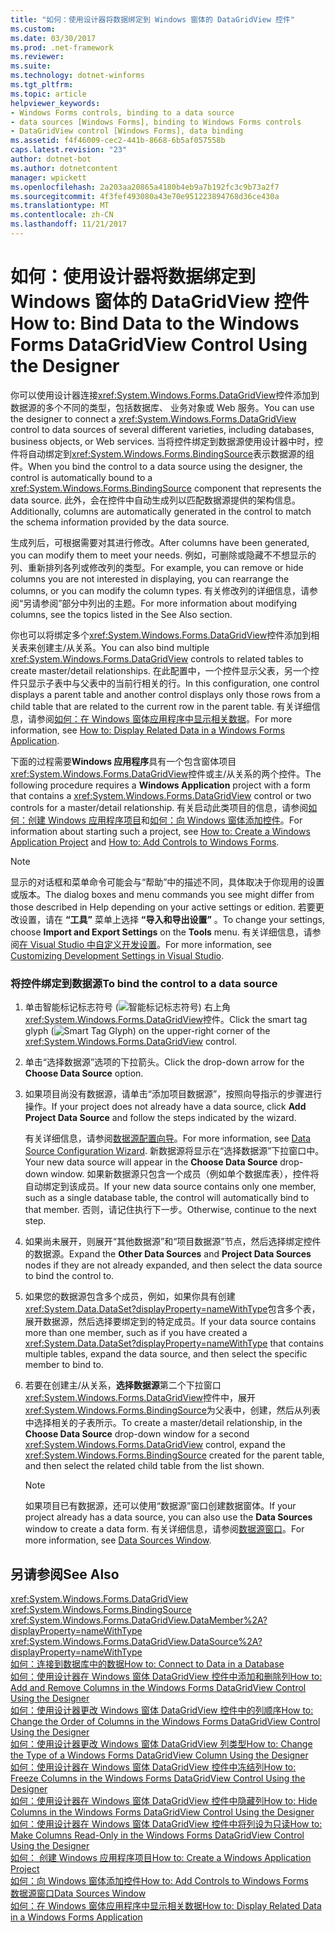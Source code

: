 ```yaml
---
title: "如何：使用设计器将数据绑定到 Windows 窗体的 DataGridView 控件"
ms.custom: 
ms.date: 03/30/2017
ms.prod: .net-framework
ms.reviewer: 
ms.suite: 
ms.technology: dotnet-winforms
ms.tgt_pltfrm: 
ms.topic: article
helpviewer_keywords:
- Windows Forms controls, binding to a data source
- data sources [Windows Forms], binding to Windows Forms controls
- DataGridView control [Windows Forms], data binding
ms.assetid: f4f46009-cec2-441b-8668-6b5af057558b
caps.latest.revision: "23"
author: dotnet-bot
ms.author: dotnetcontent
manager: wpickett
ms.openlocfilehash: 2a203aa20865a4180b4eb9a7b192fc3c9b73a2f7
ms.sourcegitcommit: 4f3fef493080a43e70e951223894768d36ce430a
ms.translationtype: MT
ms.contentlocale: zh-CN
ms.lasthandoff: 11/21/2017
---
```

# <a name="how-to-bind-data-to-the-windows-forms-datagridview-control-using-the-designer"></a><span data-ttu-id="954aa-102">如何：使用设计器将数据绑定到 Windows 窗体的 DataGridView 控件</span><span class="sxs-lookup"><span data-stu-id="954aa-102">How to: Bind Data to the Windows Forms DataGridView Control Using the Designer</span></span>
<span data-ttu-id="954aa-103">你可以使用设计器连接<xref:System.Windows.Forms.DataGridView>控件添加到数据源的多个不同的类型，包括数据库、 业务对象或 Web 服务。</span><span class="sxs-lookup"><span data-stu-id="954aa-103">You can use the designer to connect a <xref:System.Windows.Forms.DataGridView> control to data sources of several different varieties, including databases, business objects, or Web services.</span></span> <span data-ttu-id="954aa-104">当将控件绑定到数据源使用设计器中时，控件将自动绑定到<xref:System.Windows.Forms.BindingSource>表示数据源的组件。</span><span class="sxs-lookup"><span data-stu-id="954aa-104">When you bind the control to a data source using the designer, the control is automatically bound to a <xref:System.Windows.Forms.BindingSource> component that represents the data source.</span></span> <span data-ttu-id="954aa-105">此外，会在控件中自动生成列以匹配数据源提供的架构信息。</span><span class="sxs-lookup"><span data-stu-id="954aa-105">Additionally, columns are automatically generated in the control to match the schema information provided by the data source.</span></span>  
  
 <span data-ttu-id="954aa-106">生成列后，可根据需要对其进行修改。</span><span class="sxs-lookup"><span data-stu-id="954aa-106">After columns have been generated, you can modify them to meet your needs.</span></span> <span data-ttu-id="954aa-107">例如，可删除或隐藏不不想显示的列、重新排列各列或修改列的类型。</span><span class="sxs-lookup"><span data-stu-id="954aa-107">For example, you can remove or hide columns you are not interested in displaying, you can rearrange the columns, or you can modify the column types.</span></span> <span data-ttu-id="954aa-108">有关修改列的详细信息，请参阅“另请参阅”部分中列出的主题。</span><span class="sxs-lookup"><span data-stu-id="954aa-108">For more information about modifying columns, see the topics listed in the See Also section.</span></span>  
  
 <span data-ttu-id="954aa-109">你也可以将绑定多个<xref:System.Windows.Forms.DataGridView>控件添加到相关表来创建主/从关系。</span><span class="sxs-lookup"><span data-stu-id="954aa-109">You can also bind multiple <xref:System.Windows.Forms.DataGridView> controls to related tables to create master/detail relationships.</span></span> <span data-ttu-id="954aa-110">在此配置中，一个控件显示父表，另一个控件只显示子表中与父表中的当前行相关的行。</span><span class="sxs-lookup"><span data-stu-id="954aa-110">In this configuration, one control displays a parent table and another control displays only those rows from a child table that are related to the current row in the parent table.</span></span> <span data-ttu-id="954aa-111">有关详细信息，请参阅[如何：在 Windows 窗体应用程序中显示相关数据](http://msdn.microsoft.com/library/60b1f1ec-6257-42ab-83f0-06d54ed364fd)。</span><span class="sxs-lookup"><span data-stu-id="954aa-111">For more information, see [How to: Display Related Data in a Windows Forms Application](http://msdn.microsoft.com/library/60b1f1ec-6257-42ab-83f0-06d54ed364fd).</span></span>  
  
 <span data-ttu-id="954aa-112">下面的过程需要**Windows 应用程序**具有一个包含窗体项目<xref:System.Windows.Forms.DataGridView>控件或主/从关系的两个控件。</span><span class="sxs-lookup"><span data-stu-id="954aa-112">The following procedure requires a **Windows Application** project with a form that contains a <xref:System.Windows.Forms.DataGridView> control or two controls for a master/detail relationship.</span></span> <span data-ttu-id="954aa-113">有关启动此类项目的信息，请参阅[如何：创建 Windows 应用程序项目](http://msdn.microsoft.com/en-us/b2f93fed-c635-4705-8d0e-cf079a264efa)和[如何：向 Windows 窗体添加控件](../../../../docs/framework/winforms/controls/how-to-add-controls-to-windows-forms.md)。</span><span class="sxs-lookup"><span data-stu-id="954aa-113">For information about starting such a project, see [How to: Create a Windows Application Project](http://msdn.microsoft.com/en-us/b2f93fed-c635-4705-8d0e-cf079a264efa) and [How to: Add Controls to Windows Forms](../../../../docs/framework/winforms/controls/how-to-add-controls-to-windows-forms.md).</span></span>  
  
> [!NOTE]
>  <span data-ttu-id="954aa-114">显示的对话框和菜单命令可能会与“帮助”中的描述不同，具体取决于你现用的设置或版本。</span><span class="sxs-lookup"><span data-stu-id="954aa-114">The dialog boxes and menu commands you see might differ from those described in Help depending on your active settings or edition.</span></span> <span data-ttu-id="954aa-115">若要更改设置，请在 **“工具”** 菜单上选择 **“导入和导出设置”** 。</span><span class="sxs-lookup"><span data-stu-id="954aa-115">To change your settings, choose **Import and Export Settings** on the **Tools** menu.</span></span> <span data-ttu-id="954aa-116">有关详细信息，请参阅[在 Visual Studio 中自定义开发设置](http://msdn.microsoft.com/en-us/22c4debb-4e31-47a8-8f19-16f328d7dcd3)。</span><span class="sxs-lookup"><span data-stu-id="954aa-116">For more information, see [Customizing Development Settings in Visual Studio](http://msdn.microsoft.com/en-us/22c4debb-4e31-47a8-8f19-16f328d7dcd3).</span></span>  
  
### <a name="to-bind-the-control-to-a-data-source"></a><span data-ttu-id="954aa-117">将控件绑定到数据源</span><span class="sxs-lookup"><span data-stu-id="954aa-117">To bind the control to a data source</span></span>  
  
1.  <span data-ttu-id="954aa-118">单击智能标记标志符号 (![智能标记标志符号](../../../../docs/framework/winforms/controls/media/vs-winformsmttagglyph.gif "VS_WinFormSmtTagGlyph")) 右上角<xref:System.Windows.Forms.DataGridView>控件。</span><span class="sxs-lookup"><span data-stu-id="954aa-118">Click the smart tag glyph (![Smart Tag Glyph](../../../../docs/framework/winforms/controls/media/vs-winformsmttagglyph.gif "VS_WinFormSmtTagGlyph")) on the upper-right corner of the <xref:System.Windows.Forms.DataGridView> control.</span></span>  
  
2.  <span data-ttu-id="954aa-119">单击“选择数据源”选项的下拉箭头。</span><span class="sxs-lookup"><span data-stu-id="954aa-119">Click the drop-down arrow for the **Choose Data Source** option.</span></span>  
  
3.  <span data-ttu-id="954aa-120">如果项目尚没有数据源，请单击“添加项目数据源”，按照向导指示的步骤进行操作。</span><span class="sxs-lookup"><span data-stu-id="954aa-120">If your project does not already have a data source, click **Add Project Data Source** and follow the steps indicated by the wizard.</span></span>  
  
     <span data-ttu-id="954aa-121">有关详细信息，请参阅[数据源配置向导](http://msdn.microsoft.com/library/c4df7de5-5da0-4064-940c-761dd6d9e28f)。</span><span class="sxs-lookup"><span data-stu-id="954aa-121">For more information, see [Data Source Configuration Wizard](http://msdn.microsoft.com/library/c4df7de5-5da0-4064-940c-761dd6d9e28f).</span></span> <span data-ttu-id="954aa-122">新数据源将显示在“选择数据源”下拉窗口中。</span><span class="sxs-lookup"><span data-stu-id="954aa-122">Your new data source will appear in the **Choose Data Source** drop-down window.</span></span> <span data-ttu-id="954aa-123">如果新数据源只包含一个成员（例如单个数据库表），控件将自动绑定到该成员。</span><span class="sxs-lookup"><span data-stu-id="954aa-123">If your new data source contains only one member, such as a single database table, the control will automatically bind to that member.</span></span> <span data-ttu-id="954aa-124">否则，请记住执行下一步。</span><span class="sxs-lookup"><span data-stu-id="954aa-124">Otherwise, continue to the next step.</span></span>  
  
4.  <span data-ttu-id="954aa-125">如果尚未展开，则展开“其他数据源”和“项目数据源”节点，然后选择绑定控件的数据源。</span><span class="sxs-lookup"><span data-stu-id="954aa-125">Expand the **Other Data Sources** and **Project Data Sources** nodes if they are not already expanded, and then select the data source to bind the control to.</span></span>  
  
5.  <span data-ttu-id="954aa-126">如果您的数据源包含多个成员，例如，如果你具有创建<xref:System.Data.DataSet?displayProperty=nameWithType>包含多个表，展开数据源，然后选择要绑定到的特定成员。</span><span class="sxs-lookup"><span data-stu-id="954aa-126">If your data source contains more than one member, such as if you have created a <xref:System.Data.DataSet?displayProperty=nameWithType> that contains multiple tables, expand the data source, and then select the specific member to bind to.</span></span>  
  
6.  <span data-ttu-id="954aa-127">若要在创建主/从关系，**选择数据源**第二个下拉窗口<xref:System.Windows.Forms.DataGridView>控件中，展开<xref:System.Windows.Forms.BindingSource>为父表中，创建，然后从列表中选择相关的子表所示。</span><span class="sxs-lookup"><span data-stu-id="954aa-127">To create a master/detail relationship, in the **Choose Data Source** drop-down window for a second <xref:System.Windows.Forms.DataGridView> control, expand the <xref:System.Windows.Forms.BindingSource> created for the parent table, and then select the related child table from the list shown.</span></span>  
  
    > [!NOTE]
    >  <span data-ttu-id="954aa-128">如果项目已有数据源，还可以使用“数据源”窗口创建数据窗体。</span><span class="sxs-lookup"><span data-stu-id="954aa-128">If your project already has a data source, you can also use the **Data Sources** window to create a data form.</span></span> <span data-ttu-id="954aa-129">有关详细信息，请参阅[数据源窗口](http://msdn.microsoft.com/library/0d20f699-cc95-45b3-8ecb-c7edf1f67992)。</span><span class="sxs-lookup"><span data-stu-id="954aa-129">For more information, see [Data Sources Window](http://msdn.microsoft.com/library/0d20f699-cc95-45b3-8ecb-c7edf1f67992).</span></span>  
  
## <a name="see-also"></a><span data-ttu-id="954aa-130">另请参阅</span><span class="sxs-lookup"><span data-stu-id="954aa-130">See Also</span></span>  
 <xref:System.Windows.Forms.DataGridView>  
 <xref:System.Windows.Forms.BindingSource>  
 <xref:System.Windows.Forms.DataGridView.DataMember%2A?displayProperty=nameWithType>  
 <xref:System.Windows.Forms.DataGridView.DataSource%2A?displayProperty=nameWithType>  
 [<span data-ttu-id="954aa-131">如何：连接到数据库中的数据</span><span class="sxs-lookup"><span data-stu-id="954aa-131">How to: Connect to Data in a Database</span></span>](http://msdn.microsoft.com/library/6c56e54e-8834-4297-85aa-cc1a443ba556)  
 [<span data-ttu-id="954aa-132">如何：使用设计器在 Windows 窗体 DataGridView 控件中添加和删除列</span><span class="sxs-lookup"><span data-stu-id="954aa-132">How to: Add and Remove Columns in the Windows Forms DataGridView Control Using the Designer</span></span>](../../../../docs/framework/winforms/controls/add-and-remove-columns-in-the-datagrid-using-the-designer.md)  
 [<span data-ttu-id="954aa-133">如何：使用设计器更改 Windows 窗体 DataGridView 控件中的列顺序</span><span class="sxs-lookup"><span data-stu-id="954aa-133">How to: Change the Order of Columns in the Windows Forms DataGridView Control Using the Designer</span></span>](../../../../docs/framework/winforms/controls/change-the-order-of-columns-in-the-datagrid-using-the-designer.md)  
 [<span data-ttu-id="954aa-134">如何：使用设计器更改 Windows 窗体 DataGridView 列类型</span><span class="sxs-lookup"><span data-stu-id="954aa-134">How to: Change the Type of a Windows Forms DataGridView Column Using the Designer</span></span>](../../../../docs/framework/winforms/controls/change-the-type-of-a-wf-datagridview-column-using-the-designer.md)  
 [<span data-ttu-id="954aa-135">如何：使用设计器在 Windows 窗体 DataGridView 控件中冻结列</span><span class="sxs-lookup"><span data-stu-id="954aa-135">How to: Freeze Columns in the Windows Forms DataGridView Control Using the Designer</span></span>](../../../../docs/framework/winforms/controls/freeze-columns-in-the-datagrid-using-the-designer.md)  
 [<span data-ttu-id="954aa-136">如何：使用设计器在 Windows 窗体 DataGridView 控件中隐藏列</span><span class="sxs-lookup"><span data-stu-id="954aa-136">How to: Hide Columns in the Windows Forms DataGridView Control Using the Designer</span></span>](../../../../docs/framework/winforms/controls/hide-columns-in-the-datagrid-using-the-designer.md)  
 [<span data-ttu-id="954aa-137">如何：使用设计器在 Windows 窗体 DataGridView 控件中将列设为只读</span><span class="sxs-lookup"><span data-stu-id="954aa-137">How to: Make Columns Read-Only in the Windows Forms DataGridView Control Using the Designer</span></span>](../../../../docs/framework/winforms/controls/make-columns-read-only-in-the-datagrid-using-the-designer.md)  
 [<span data-ttu-id="954aa-138">如何： 创建 Windows 应用程序项目</span><span class="sxs-lookup"><span data-stu-id="954aa-138">How to: Create a Windows Application Project</span></span>](http://msdn.microsoft.com/en-us/b2f93fed-c635-4705-8d0e-cf079a264efa)  
 [<span data-ttu-id="954aa-139">如何：向 Windows 窗体添加控件</span><span class="sxs-lookup"><span data-stu-id="954aa-139">How to: Add Controls to Windows Forms</span></span>](../../../../docs/framework/winforms/controls/how-to-add-controls-to-windows-forms.md)  
 [<span data-ttu-id="954aa-140">数据源窗口</span><span class="sxs-lookup"><span data-stu-id="954aa-140">Data Sources Window</span></span>](http://msdn.microsoft.com/library/0d20f699-cc95-45b3-8ecb-c7edf1f67992)  
 [<span data-ttu-id="954aa-141">如何：在 Windows 窗体应用程序中显示相关数据</span><span class="sxs-lookup"><span data-stu-id="954aa-141">How to: Display Related Data in a Windows Forms Application</span></span>](http://msdn.microsoft.com/library/60b1f1ec-6257-42ab-83f0-06d54ed364fd)
